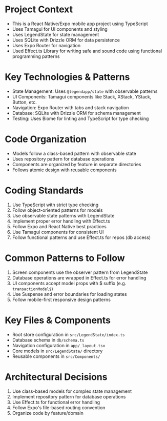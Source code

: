 # Project Context
- This is a React Native/Expo mobile app project using TypeScript
- Uses Tamagui for UI components and styling
- Uses LegendState for state management
- Uses SQLite with Drizzle ORM for data persistence
- Uses Expo Router for navigation
- Used Effect.ts Library for writing safe and sound code using functional programming patterns

# Key Technologies & Patterns
- State Management: Uses `@legendapp/state` with observable patterns
- UI Components: Tamagui components like Stack, XStack, YStack, Button, etc.
- Navigation: Expo Router with tabs and stack navigation
- Database: SQLite with Drizzle ORM for schema management
- Testing: Uses Biome for linting and TypeScript for type checking

# Code Organization
- Models follow a class-based pattern with observable state
- Uses repository pattern for database operations
- Components are organized by feature in separate directories
- Follows atomic design with reusable components

# Coding Standards
1. Use TypeScript with strict type checking
2. Follow object-oriented patterns for models
3. Use observable state patterns with LegendState
4. Implement proper error handling with Effect.ts
5. Follow Expo and React Native best practices
6. Use Tamagui components for consistent UI
7. Follow functional patterns and use Effect.ts for repos (db access)

# Common Patterns to Follow
1. Screen components use the observer pattern from LegendState
2. Database operations are wrapped in Effect.ts for error handling
3. UI components accept model props with $ suffix (e.g. `transactionModel$`)
4. Use Suspense and error boundaries for loading states
5. Follow mobile-first responsive design patterns

# Key Files & Components
- Root store configuration in `src/LegendState/index.ts`
- Database schema in `db/schema.ts`
- Navigation configuration in `app/_layout.tsx`
- Core models in `src/LegendState/` directory
- Reusable components in `src/Components/`

# Architectural Decisions
1. Use class-based models for complex state management
2. Implement repository pattern for database operations
3. Use Effect.ts for functional error handling
4. Follow Expo's file-based routing convention
5. Organize code by feature/domain